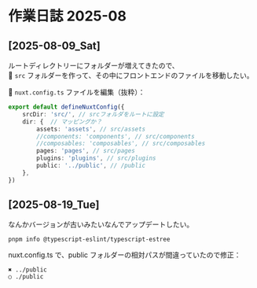 # 作業日誌 2025-08

## [2025-08-09_Sat]

ルートディレクトリーにフォルダーが増えてきたので、  
📁 `src` フォルダーを作って、その中にフロントエンドのファイルを移動したい。  

📄 `nuxt.config.ts` ファイルを編集（抜粋）：  

```ts
export default defineNuxtConfig({
    srcDir: 'src/', // srcフォルダをルートに設定
    dir: {  // マッピングか？
        assets: 'assets', // src/assets
        //components: 'components', // src/components
        //composables: 'composables', // src/composables
        pages: 'pages', // src/pages
        plugins: 'plugins', // src/plugins
        public: '../public', // /public
    },
})
```

## [2025-08-19_Tue]

なんかバージョンが古いみたいなんでアップデートしたい。  

```shell
pnpm info @typescript-eslint/typescript-estree
```

nuxt.config.ts で、public フォルダーの相対パスが間違っていたので修正：  

```
✖ ../public
○ ./public
```